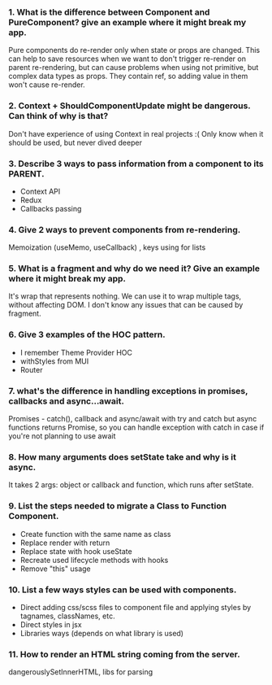 ### 1. What is the difference between Component and PureComponent? give an example where it might break my app.
Pure components do re-render only when state or props are changed. This can help to save resources
when we want to don't trigger re-render on parent re-rendering, but can cause problems when using
not primitive, but complex data types as props. They contain ref, so adding value in them won't 
cause re-render.

### 2. Context + ShouldComponentUpdate might be dangerous. Can think of why is that?
Don't have experience of using Context in real projects :(
Only know when it should be used, but never dived deeper

### 3. Describe 3 ways to pass information from a component to its PARENT.
- Context API
- Redux
- Callbacks passing

### 4. Give 2 ways to prevent components from re-rendering.
Memoization (useMemo, useCallback) , keys using for lists

### 5. What is a fragment and why do we need it? Give an example where it might break my app.
It's wrap that represents nothing. We can use it to wrap multiple tags, without affecting DOM.
I don't know any issues that can be caused by fragment.

### 6. Give 3 examples of the HOC pattern.
- I remember Theme Provider HOC
- withStyles from MUI
- Router

### 7. what's the difference in handling exceptions in promises, callbacks and async...await.
Promises - catch(), callback and async/await with try and catch
but async functions returns Promise, so you can handle exception with catch in case if you're
not planning to use await

### 8. How many arguments does setState take and why is it async.
It takes 2 args: object or callback and function, which runs after setState.

### 9. List the steps needed to migrate a Class to Function Component.
- Create function with the same name as class
- Replace render with return
- Replace state with hook useState
- Recreate used lifecycle methods with hooks
- Remove "this" usage

### 10. List a few ways styles can be used with components.
- Direct adding css/scss files to component file and applying styles 
by tagnames, classNames, etc.
- Direct styles in jsx
- Libraries ways (depends on what library is used)

### 11. How to render an HTML string coming from the server.
dangerouslySetInnerHTML, libs for parsing